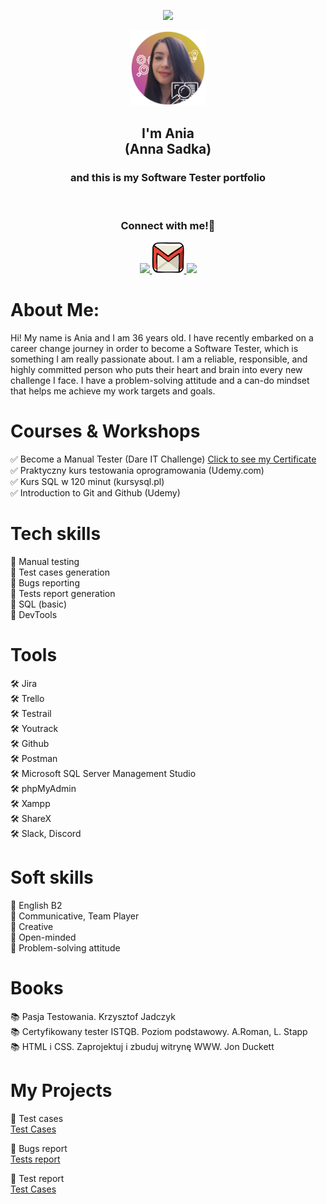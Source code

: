 <p align="center">
  <img src="https://capsule-render.vercel.app/api?type=waving&&color=0:EEFF00,100:a82da8&text=Hello!&animation=fadeIn&fontColor=ffffff&height=160&section=header"/>
</p>

<div align="center">
  <a href="https://github.com/annasadka/portfolio/blob/main/images/ania1.png">
    <img src="images/ania1.png" alt="ania photo" width="120" height="120">
  </a><br />
</div>

<div align="center">
<h2>I'm Ania<br> (Anna Sadka)</h2>
<h3>and this is my Software Tester portfolio<br></h3>
</div><br>

<h3 align="center">
  Connect with me!💬
</h3>

<p align="center">

<a href="https://www.linkedin.com/in/anna-sadka-33084697/">
  <img height="50" src="https://user-images.githubusercontent.com/46517096/166973395-19676cd8-f8ec-4abf-83ff-da8243505b82.png"/>
</a>
<a href="mailto: anna.sadka87@gmail.com">
  <img height="50" src="https://github.com/annasadka/portfolio/blob/main/images/1873613_contact_email_message_letter_media_icon.svg"/>
</a>
<a href="https://www.instagram.com/aniajagoda/">
  <img height="50" src="https://user-images.githubusercontent.com/46517096/166974368-9798f39f-1f46-499c-b14e-81f0a3f83a06.png"/>
</a>
</p>

# About Me:

Hi! My name is Ania and I am 36 years old. I have recently embarked on a career change journey in order to become a Software Tester, which is something I am really passionate about. I am a reliable, responsible, and highly committed person who puts their heart and brain into every new challenge I face. I have a problem-solving attitude and a can-do mindset that helps me achieve my work targets and goals.

                                                                     
#  Courses & Workshops
 ✅ Become a Manual Tester (Dare IT Challenge) <a href="https://drive.google.com/file/d/1oA50IlRsUxhl0qdgGRGgw-3uu8lRkUed/view?usp=sharing" target="_blank">Click to see my Certificate</a><br>
 ✅ Praktyczny kurs testowania oprogramowania (Udemy.com) <br>
 ✅ Kurs SQL w 120 minut (kursysql.pl) <br>
 ✅ Introduction to Git and Github (Udemy) <br>


# Tech skills
  💪 Manual testing <br>
  💪 Test cases generation <br>
  💪 Bugs reporting <br>
  💪 Tests report generation <br> 
  💪 SQL (basic) <br>
  💪 DevTools <br>

  
# Tools
  🛠️ Jira <br>
  🛠️ Trello <br>
  🛠️ Testrail <br>
  🛠️ Youtrack <br>
  🛠️ Github <br>
  🛠️ Postman <br>
  🛠️ Microsoft SQL Server Management Studio <br>
  🛠️ phpMyAdmin <br>
  🛠️ Xampp <br>
  🛠️ ShareX <br>
  🛠️ Slack, Discord <br>

# Soft skills
  🌼 English B2 <br>
  🌼 Communicative, Team Player <br>
  🌼 Creative <br>
  🌼 Open-minded <br>
  🌼 Problem-solving attitude <br>

   

# Books
  📚 Pasja Testowania. Krzysztof Jadczyk <br>
  📚 Certyfikowany tester ISTQB. Poziom podstawowy. A.Roman, L. Stapp <br>
  📚 HTML i CSS. Zaprojektuj i zbuduj witrynę WWW. Jon Duckett <br>

# My Projects
  :watermelon: Test cases <br>
    <a href="https://docs.google.com/spreadsheets/d/1cmKNdL8iqBI_bWTe9jp_HwgQOh8Let9CoDSluefeJt8/edit#gid=1089487092" target="blank">Test Cases </a><br>
    
  :grapes: Bugs report <br>
    <a href="https://docs.google.com/spreadsheets/d/1cmKNdL8iqBI_bWTe9jp_HwgQOh8Let9CoDSluefeJt8/edit#gid=1356158546" target="blank">Tests report</a><br>

  :cherries: Test report <br>
    <a href="https://docs.google.com/spreadsheets/d/1cmKNdL8iqBI_bWTe9jp_HwgQOh8Let9CoDSluefeJt8/edit#gid=1669511446" target="blank">Test Cases </a><br>





